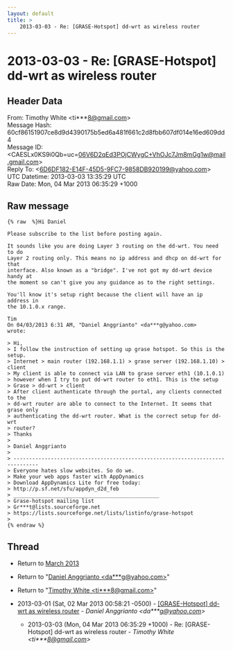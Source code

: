 ```yaml
---
layout: default
title: >
    2013-03-03 - Re: [GRASE-Hotspot] dd-wrt as wireless router
---
```


# 2013-03-03 - Re: [GRASE-Hotspot] dd-wrt as wireless router

## Header Data

From: Timothy White \<ti***8@gmail.com\><br>
Message Hash: 60cf86151907ce8d9d4390175b5ed6a481f661c2d8fbb607df014e16ed609dd4<br>
Message ID: \<CAESLx0KS9i0Qb=uc=06V6D2qEd3POjCWygC+VhOJc7Jm8mGg1w@mail.gmail.com\><br>
Reply To: \<6D6DF182-E14F-45D5-9FC7-9858DB920199@yahoo.com\><br>
UTC Datetime: 2013-03-03 13:35:29 UTC<br>
Raw Date: Mon, 04 Mar 2013 06:35:29 +1000<br>

## Raw message

```
{% raw  %}Hi Daniel

Please subscribe to the list before posting again.

It sounds like you are doing Layer 3 routing on the dd-wrt. You need to do
Layer 2 routing only. This means no ip address and dhcp on dd-wrt for that
interface. Also known as a "bridge". I've not got my dd-wrt device handy at
the moment so can't give you any guidance as to the right settings.

You'll know it's setup right because the client will have an ip address in
the 10.1.0.x range.

Tim
On 04/03/2013 6:31 AM, "Daniel Anggrianto" <da***g@yahoo.com>
wrote:

> Hi,
> I follow the instruction of setting up grase hotspot. So this is the setup.
> Internet > main router (192.168.1.1) > grase server (192.168.1.10) > client
> My client is able to connect via LAN to grase server eth1 (10.1.0.1)
> however when I try to put dd-wrt router to eth1. This is the setup
> Grase > dd-wrt > client
> After client authenticate through the portal, any clients connected to the
> dd-wrt router are able to connect to the Internet. It seems that grase only
> authenticating the dd-wrt router. What is the correct setup for dd-wrt
> router?
> Thanks
>
> Daniel Anggrianto
>
> ------------------------------------------------------------------------------
> Everyone hates slow websites. So do we.
> Make your web apps faster with AppDynamics
> Download AppDynamics Lite for free today:
> http://p.sf.net/sfu/appdyn_d2d_feb
> _______________________________________________
> Grase-hotspot mailing list
> Gr***t@lists.sourceforge.net
> https://lists.sourceforge.net/lists/listinfo/grase-hotspot
>
{% endraw %}
```

## Thread

+ Return to [March 2013](/archive/2013/03)

+ Return to "[Daniel Anggrianto <da***g<span>@</span>yahoo.com>](/authors/da___g_at_yahoo_com)"
+ Return to "[Timothy White <ti***8<span>@</span>gmail.com>](/authors/ti___8_at_gmail_com)"

+ 2013-03-01 (Sat, 02 Mar 2013 00:58:21 -0500) - [[GRASE-Hotspot] dd-wrt as wireless router](/archive/2013/03/19d636f736f35e630abc7b4bfd5e23e394abccd390d645286655bc6a695df5cc) - _Daniel Anggrianto \<da***g@yahoo.com\>_
  + 2013-03-03 (Mon, 04 Mar 2013 06:35:29 +1000) - Re: [GRASE-Hotspot] dd-wrt as wireless router - _Timothy White \<ti***8@gmail.com\>_

